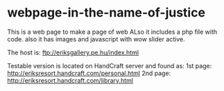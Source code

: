 # webpage-in-the-name-of-justice
This is a web page to make a page of web
ALso it includes a php file with code. also it has images and javascript with wow slider active. 

The host is: ftp://eriksgallery.pe.hu/index.html

Testable version is located on HandCraft server and found as: 
1st page: http://eriksresort.handcraft.com/personal.html
2nd page: http://eriksresort.handcraft.com/library.html
